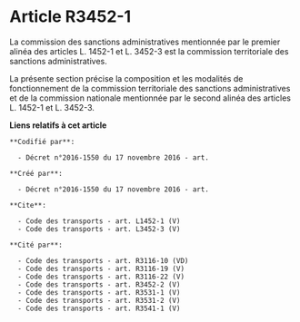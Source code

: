# Article R3452-1

La commission des sanctions administratives mentionnée par le premier alinéa des articles L. 1452-1 et L. 3452-3 est la
commission territoriale des sanctions administratives. 

La présente section précise la composition et les modalités de fonctionnement de la commission territoriale des sanctions
administratives et de la commission nationale mentionnée par le second alinéa des articles L. 1452-1 et L. 3452-3.

**Liens relatifs à cet article**

	**Codifié par**:

	  - Décret n°2016-1550 du 17 novembre 2016 - art.

	**Créé par**:

	  - Décret n°2016-1550 du 17 novembre 2016 - art.

	**Cite**:

	  - Code des transports - art. L1452-1 (V)
	  - Code des transports - art. L3452-3 (V)

	**Cité par**:

	  - Code des transports - art. R3116-10 (VD)
	  - Code des transports - art. R3116-19 (V)
	  - Code des transports - art. R3116-22 (V)
	  - Code des transports - art. R3452-2 (V)
	  - Code des transports - art. R3531-1 (V)
	  - Code des transports - art. R3531-2 (V)
	  - Code des transports - art. R3541-1 (V)
